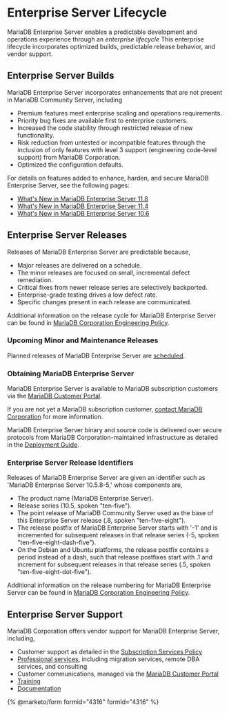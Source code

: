# Enterprise Server Lifecycle

MariaDB Enterprise Server enables a predictable development and operations experience through an _enterprise lifecycle_ This enterprise lifecycle incorporates optimized builds, predictable release behavior, and vendor support.

## Enterprise Server Builds

MariaDB Enterprise Server incorporates enhancements that are not present in MariaDB Community Server, including

* Premium features meet enterprise scaling and operations requirements.
* Priority bug fixes are available first to enterprise customers.
* Increased the code stability through restricted release of new functionality.
* Risk reduction from untested or incompatible features through the inclusion of only features with level 3 support (engineering code-level support) from MariaDB Corporation.
* Optimized the configuration defaults.

For details on features added to enhance, harden, and secure MariaDB Enterprise Server, see the following pages:

* [What's New in MariaDB Enterprise Server 11.8](11.8/whats-new-in-mariadb-enterprise-server-11.8.md)
* [What's New in MariaDB Enterprise Server 11.4](11-4/whats-new-in-mariadb-enterprise-server-11-4.md)
* [What's New in MariaDB Enterprise Server 10.6](10-6/whats-new-in-mariadb-enterprise-server-10-6.md)

## Enterprise Server Releases <a href="#enterprise-server-releases" id="enterprise-server-releases"></a>

Releases of MariaDB Enterprise Server are predictable because,

* Major releases are delivered on a schedule.
* The minor releases are focused on small, incremental defect remediation.
* Critical fixes from newer release series are selectively backported.
* Enterprise-grade testing drives a low defect rate.
* Specific changes present in each release are communicated.

Additional information on the release cycle for MariaDB Enterprise Server can be found in [MariaDB Corporation Engineering Policy](https://mariadb.com/engineering-policies/).

### Upcoming Minor and Maintenance Releases <a href="#upcoming-minor-and-maintenance-releases" id="upcoming-minor-and-maintenance-releases"></a>

Planned releases of MariaDB Enterprise Server are [scheduled](enterprise-server-release-schedule.md).

### Obtaining MariaDB Enterprise Server <a href="#obtaining-mariadb-enterprise-server" id="obtaining-mariadb-enterprise-server"></a>

MariaDB Enterprise Server is available to MariaDB subscription customers via the [MariaDB Customer Portal](https://customers.mariadb.com/).

If you are not yet a MariaDB subscription customer, [contact MariaDB Corporation](https://mariadb.com/contact) for more information.

MariaDB Enterprise Server binary and source code is delivered over secure protocols from MariaDB Corporation-maintained infrastructure as detailed in the [Deployment Guide](mariadb-enterprise-server-differences/deployment.md).

### Enterprise Server Release Identifiers <a href="#enterprise-server-release-identifiers" id="enterprise-server-release-identifiers"></a>

Releases of MariaDB Enterprise Server are given an identifier such as 'MariaDB Enterprise Server 10.5.8-5,' whose components are,

* The product name (MariaDB Enterprise Server).
* Release series (10.5, spoken "ten-five").
* The point release of MariaDB Community Server used as the base of this Enterprise Server release (.8, spoken "ten-five-eight").
* The release postfix of MariaDB Enterprise Server starts with '-1' and is incremented for subsequent releases in that release series (-5, spoken "ten-five-eight-dash-five").
* On the Debian and Ubuntu platforms, the release postfix contains a period instead of a dash, such that release postfixes start with .1 and increment for subsequent releases in that release series (.5, spoken "ten-five-eight-dot-five").

Additional information on the release numbering for MariaDB Enterprise Server can be found in [MariaDB Corporation Engineering Policy](https://mariadb.com/engineering-policies).

## Enterprise Server Support <a href="#enterprise-server-support" id="enterprise-server-support"></a>

MariaDB Corporation offers vendor support for MariaDB Enterprise Server, including,

* Customer support as detailed in the [Subscription Services Policy](https://mariadb.com/subscription-services-policies)
* [Professional services](https://mariadb.com/services), including migration services, remote DBA services, and consulting
* Customer communications, managed via the [MariaDB Customer Portal](https://customers.mariadb.com/)
* [Training](https://mariadb.com/services/training)
* [Documentation](https://app.gitbook.com/o/diTpXxF5WsbHqTReoBsS/s/gmXC0YXB3rRhXvpg5mb1/)

{% @marketo/form formid="4316" formId="4316" %}
